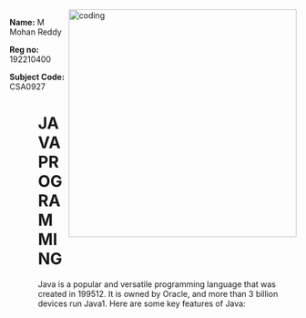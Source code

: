
  <img align="right" alt ="coding" width="400" src="https://cdn.dribbble.com/users/1292677/screenshots/6139167/avento.gif">
<p ><b>Name:</b> M Mohan Reddy </p>
<p ><b>Reg no:</b> 192210400 </p>
<p> <b> Subject Code: </b> CSA0927<p>

  <div style="max-width: 500px; margin-left: 50px;">
  <H1> JAVA PROGRAMMING</H1>
    <P>Java is a popular and versatile programming language that was created in 199512. It is owned by Oracle, and more than 3 billion devices run Java1. Here are some key features of Java:</P>
  </div>
